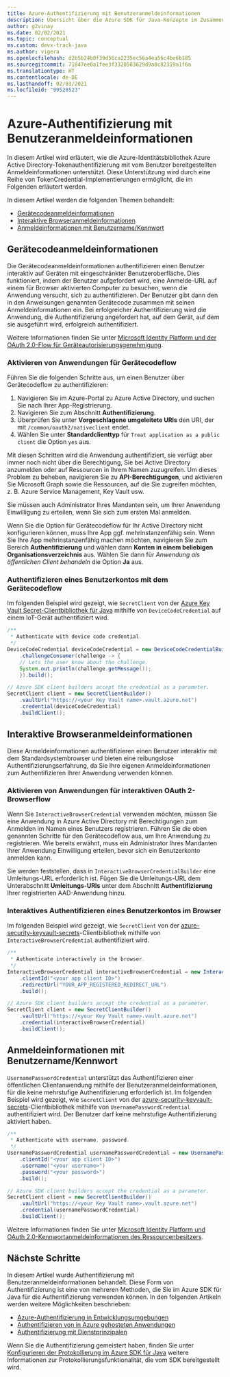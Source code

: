 ```yaml
---
title: Azure-Authentifizierung mit Benutzeranmeldeinformationen
description: Übersicht über die Azure SDK für Java-Konzepte im Zusammenhang mit Authentifizierung von Anwendungen mit Benutzeranmeldeinformationen
author: g2vinay
ms.date: 02/02/2021
ms.topic: conceptual
ms.custom: devx-track-java
ms.author: vigera
ms.openlocfilehash: d2b5b24b0f39d56ca2235ec56a4ea56c4be6b185
ms.sourcegitcommit: 71847ee0a1fee3f3320503629d9a8c82319a1f6a
ms.translationtype: HT
ms.contentlocale: de-DE
ms.lasthandoff: 02/03/2021
ms.locfileid: "99528523"
---
```

# <a name="azure-authentication-with-user-credentials"></a>Azure-Authentifizierung mit Benutzeranmeldeinformationen

In diesem Artikel wird erläutert, wie die Azure-Identitätsbibliothek Azure Active Directory-Tokenauthentifizierung mit vom Benutzer bereitgestellten Anmeldeinformationen unterstützt. Diese Unterstützung wird durch eine Reihe von TokenCredential-Implementierungen ermöglicht, die im Folgenden erläutert werden.

In diesem Artikel werden die folgenden Themen behandelt:

* [Gerätecodeanmeldeinformationen](#device-code-credential)
* [Interaktive Browseranmeldeinformationen](#interactive-browser-credential)
* [Anmeldeinformationen mit Benutzername/Kennwort](#username-password-credential)

## <a name="device-code-credential"></a>Gerätecodeanmeldeinformationen

Die Gerätecodeanmeldeinformationen authentifizieren einen Benutzer interaktiv auf Geräten mit eingeschränkter Benutzeroberfläche. Dies funktioniert, indem der Benutzer aufgefordert wird, eine Anmelde-URL auf einem für Browser aktivierten Computer zu besuchen, wenn die Anwendung versucht, sich zu authentifizieren. Der Benutzer gibt dann den in den Anweisungen genannten Gerätecode zusammen mit seinen Anmeldeinformationen ein. Bei erfolgreicher Authentifizierung wird die Anwendung, die Authentifizierung angefordert hat, auf dem Gerät, auf dem sie ausgeführt wird, erfolgreich authentifiziert.

Weitere Informationen finden Sie unter [Microsoft Identity Platform und der OAuth 2.0-Flow für Geräteautorisierungsgenehmigung](/azure/active-directory/develop/v2-oauth2-device-code).

### <a name="enable-applications-for-device-code-flow"></a>Aktivieren von Anwendungen für Gerätecodeflow

Führen Sie die folgenden Schritte aus, um einen Benutzer über Gerätecodeflow zu authentifizieren:

1. Navigieren Sie im Azure-Portal zu Azure Active Directory, und suchen Sie nach Ihrer App-Registrierung.
2. Navigieren Sie zum Abschnitt **Authentifizierung**.
3. Überprüfen Sie unter **Vorgeschlagene umgeleitete URIs** den URI, der mit `/common/oauth2/nativeclient` endet.
4. Wählen Sie unter **Standardclienttyp** für `Treat application as a public client` die Option `yes` aus.

Mit diesen Schritten wird die Anwendung authentifiziert, sie verfügt aber immer noch nicht über die Berechtigung, Sie bei Active Directory anzumelden oder auf Ressourcen in Ihrem Namen zuzugreifen. Um dieses Problem zu beheben, navigieren Sie zu **API-Berechtigungen**, und aktivieren Sie Microsoft Graph sowie die Ressourcen, auf die Sie zugreifen möchten, z. B. Azure Service Management, Key Vault usw.

Sie müssen auch Administrator Ihres Mandanten sein, um Ihrer Anwendung Einwilligung zu erteilen, wenn Sie sich zum ersten Mal anmelden.

Wenn Sie die Option für Gerätecodeflow für Ihr Active Directory nicht konfigurieren können, muss Ihre App ggf. mehrinstanzenfähig sein. Wenn Sie Ihre App mehrinstanzenfähig machen möchten, navigieren Sie zum Bereich **Authentifizierung** und wählen dann **Konten in einem beliebigen Organisationsverzeichnis** aus. Wählen Sie dann für *Anwendung als öffentlichen Client behandeln* die Option **Ja** aus.

### <a name="authenticate-a-user-account-with-device-code-flow"></a>Authentifizieren eines Benutzerkontos mit dem Gerätecodeflow

Im folgenden Beispiel wird gezeigt, wie `SecretClient` von der [Azure Key Vault Secret-Clientbibliothek für Java][secrets_client_library] mithilfe von `DeviceCodeCredential` auf einem IoT-Gerät authentifiziert wird.

```java
/**
 * Authenticate with device code credential.
 */
DeviceCodeCredential deviceCodeCredential = new DeviceCodeCredentialBuilder()
    .challengeConsumer(challenge -> {
    // Lets the user know about the challenge.
    System.out.println(challenge.getMessage());
    }).build();

// Azure SDK client builders accept the credential as a parameter.
SecretClient client = new SecretClientBuilder()
    .vaultUrl("https://<your Key Vault name>.vault.azure.net")
    .credential(deviceCodeCredential)
    .buildClient();
```

## <a name="interactive-browser-credential"></a>Interaktive Browseranmeldeinformationen

Diese Anmeldeinformationen authentifizieren einen Benutzer interaktiv mit dem Standardsystembrowser und bieten eine reibungslose Authentifizierungserfahrung, da Sie Ihre eigenen Anmeldeinformationen zum Authentifizieren Ihrer Anwendung verwenden können.

### <a name="enable-applications-for-interactive-browser-oauth-2-flow"></a>Aktivieren von Anwendungen für interaktiven OAuth 2-Browserflow

Wenn Sie `InteractiveBrowserCredential` verwenden möchten, müssen Sie eine Anwendung in Azure Active Directory mit Berechtigungen zum Anmelden im Namen eines Benutzers registrieren. Führen Sie die oben genannten Schritte für den Gerätecodeflow aus, um Ihre Anwendung zu registrieren. Wie bereits erwähnt, muss ein Administrator Ihres Mandanten Ihrer Anwendung Einwilligung erteilen, bevor sich ein Benutzerkonto anmelden kann.

Sie werden feststellen, dass in `InteractiveBrowserCredentialBuilder` eine Umleitungs-URL erforderlich ist. Fügen Sie die Umleitungs-URL dem Unterabschnitt **Umleitungs-URIs** unter dem Abschnitt **Authentifizierung** Ihrer registrierten AAD-Anwendung hinzu.

### <a name="authenticate-a-user-account-interactively-in-the-browser"></a>Interaktives Authentifizieren eines Benutzerkontos im Browser

Im folgenden Beispiel wird gezeigt, wie `SecretClient` von der [azure-security-keyvault-secrets][secrets_client_library]-Clientbibliothek mithilfe von `InteractiveBrowserCredential` authentifiziert wird.

```java
/**
 * Authenticate interactively in the browser.
 */
InteractiveBrowserCredential interactiveBrowserCredential = new InteractiveBrowserCredentialBuilder()
    .clientId("<your app client ID>")
    .redirectUrl("YOUR_APP_REGISTERED_REDIRECT_URL")
    .build();

// Azure SDK client builders accept the credential as a parameter.
SecretClient client = new SecretClientBuilder()
    .vaultUrl("https://<your Key Vault name>.vault.azure.net")
    .credential(interactiveBrowserCredential)
    .buildClient();
```

## <a name="username-password-credential"></a>Anmeldeinformationen mit Benutzername/Kennwort

`UsernamePasswordCredential` unterstützt das Authentifizieren einer öffentlichen Clientanwendung mithilfe der Benutzeranmeldeinformationen, für die keine mehrstufige Authentifizierung erforderlich ist. Im folgenden Beispiel wird gezeigt, wie `SecretClient` von der [azure-security-keyvault-secrets][secrets_client_library]-Clientbibliothek mithilfe von `UsernamePasswordCredential` authentifiziert wird. Der Benutzer darf keine mehrstufige Authentifizierung aktiviert haben.

```java
/**
 * Authenticate with username, password.
 */
UsernamePasswordCredential usernamePasswordCredential = new UsernamePasswordCredentialBuilder()
    .clientId("<your app client ID>")
    .username("<your username>")
    .password("<your password>")
    .build();

// Azure SDK client builders accept the credential as a parameter.
SecretClient client = new SecretClientBuilder()
    .vaultUrl("https://<your Key Vault name>.vault.azure.net")
    .credential(usernamePasswordCredential)
    .buildClient();
```

Weitere Informationen finden Sie unter [Microsoft Identity Platform und OAuth 2.0-Kennwortanmeldeinformationen des Ressourcenbesitzers](/azure/active-directory/develop/v2-oauth-ropc).

## <a name="next-steps"></a>Nächste Schritte

In diesem Artikel wurde Authentifizierung mit Benutzeranmeldeinformationen behandelt. Diese Form von Authentifizierung ist eine von mehreren Methoden, die Sie im Azure SDK für Java für die Authentifizierung verwenden können. In den folgenden Artikeln werden weitere Möglichkeiten beschrieben:

* [Azure-Authentifizierung in Entwicklungsumgebungen](identity-dev-env-auth.md)
* [Authentifizieren von in Azure gehosteten Anwendungen](identity-azure-hosted-auth.md)
* [Authentifizierung mit Dienstprinzipalen](identity-service-principal-auth.md)

Wenn Sie die Authentifizierung gemeistert haben, finden Sie unter [Konfigurieren der Protokollierung im Azure SDK für Java](logging-overview.md) weitere Informationen zur Protokollierungsfunktionalität, die vom SDK bereitgestellt wird.

<!-- LINKS -->
[secrets_client_library]: https://github.com/Azure/azure-sdk-for-java/tree/master/sdk/keyvault/azure-security-keyvault-secrets
